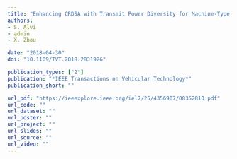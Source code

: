```yaml
---
title: "Enhancing CRDSA with Transmit Power Diversity for Machine-Type Communication"
authors:
- S. Alvi
- admin
- X. Zhou

date: "2018-04-30"
doi: "10.1109/TVT.2018.2831926"

publication_types: ["2"]
publication: "*IEEE Transactions on Vehicular Technology*"
publication_short: ""

url_pdf: "https://ieeexplore.ieee.org/iel7/25/4356907/08352810.pdf"
url_code: ""
url_dataset: ""
url_poster: ""
url_project: ""
url_slides: ""
url_source: ""
url_video: ""
---
```

